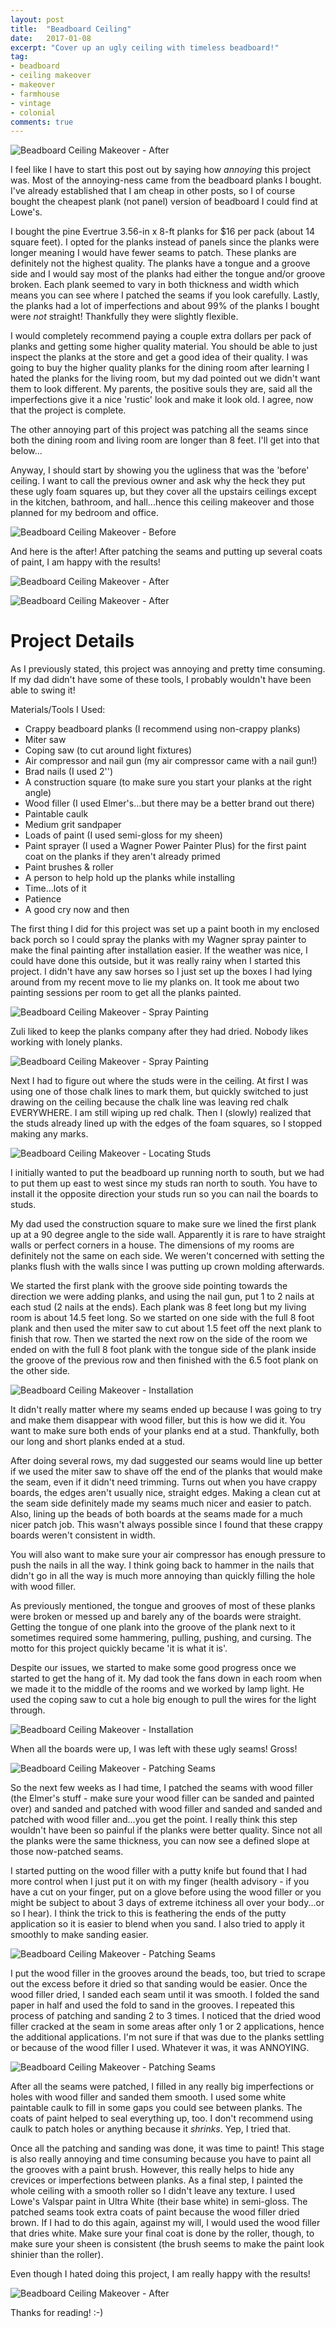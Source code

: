 ```yaml
---
layout: post
title:  "Beadboard Ceiling"
date:   2017-01-08
excerpt: "Cover up an ugly ceiling with timeless beadboard!"
tag:
- beadboard
- ceiling makeover
- makeover
- farmhouse
- vintage
- colonial
comments: true
---
```


![Beadboard Ceiling Makeover - After](../assets/img/beadboard_ceiling/beadboard_after1.jpg)

I feel like I have to start this post out by saying how *annoying* this project was. Most of the annoying-ness came from the beadboard planks I bought. I've already established that I am cheap in other posts, so I of course bought the cheapest plank (not panel) version of beadboard I could find at Lowe's.

I bought the pine Evertrue 3.56-in x 8-ft planks for $16 per pack (about 14 square feet). I opted for the planks instead of panels since the planks were longer meaning I would have fewer seams to patch. These planks are definitely not the highest quality. The planks have a tongue and a groove side and I would say most of the planks had either the tongue and/or groove broken. Each plank seemed to vary in both thickness and width which means you can see where I patched the seams if you look carefully. Lastly, the planks had a lot of imperfections and about 99% of the planks I bought were *not* straight! Thankfully they were slightly flexible.

I would completely recommend paying a couple extra dollars per pack of planks and getting some higher quality material. You should be able to just inspect the planks at the store and get a good idea of their quality. I was going to buy the higher quality planks for the dining room after learning I hated the planks for the living room, but my dad pointed out we didn't want them to look different. My parents, the positive souls they are, said all the imperfections give it a nice 'rustic' look and make it look old. I agree, now that the project is complete.

The other annoying part of this project was patching all the seams since both the dining room and living room are longer than 8 feet. I'll get into that below...

Anyway, I should start by showing you the ugliness that was the 'before' ceiling. I want to call the previous owner and ask why the heck they put these ugly foam squares up, but they cover all the upstairs ceilings except in the kitchen, bathroom, and hall...hence this ceiling makeover and those planned for my bedroom and office.

![Beadboard Ceiling Makeover - Before](../assets/img/about/house_living.jpg)

And here is the after! After patching the seams and putting up several coats of paint, I am happy with the results!

![Beadboard Ceiling Makeover - After](../assets/img/beadboard_ceiling/beadboard_after2.jpg)

![Beadboard Ceiling Makeover - After](../assets/img/beadboard_ceiling/beadboard_after3.jpg)

# Project Details
As I previously stated, this project was annoying and pretty time consuming. If my dad didn't have some of these tools, I probably wouldn't have been able to swing it!

Materials/Tools I Used:
* Crappy beadboard planks (I recommend using non-crappy planks)
* Miter saw
* Coping saw (to cut around light fixtures)
* Air compressor and nail gun (my air compressor came with a nail gun!)
* Brad nails (I used 2'')
* A construction square (to make sure you start your planks at the right angle)
* Wood filler (I used Elmer's...but there may be a better brand out there)
* Paintable caulk
* Medium grit sandpaper
* Loads of paint (I used semi-gloss for my sheen)
* Paint sprayer (I used a Wagner Power Painter Plus) for the first paint coat on the planks if they aren't already primed
* Paint brushes & roller
* A person to help hold up the planks while installing
* Time...lots of it
* Patience
* A good cry now and then

The first thing I did for this project was set up a paint booth in my enclosed back porch so I could spray the planks with my Wagner spray painter to make the final painting after installation easier. If the weather was nice, I could have done this outside, but it was really rainy when I started this project. I didn't have any saw horses so I just set up the boxes I had lying around from my recent move to lie my planks on. It took me about two painting sessions per room to get all the planks painted.

![Beadboard Ceiling Makeover - Spray Painting](../assets/img/beadboard_ceiling/beadboard_process1.jpg)

Zuli liked to keep the planks company after they had dried. Nobody likes working with lonely planks.

![Beadboard Ceiling Makeover - Spray Painting](../assets/img/beadboard_ceiling/beadboard_process2.jpg)

Next I had to figure out where the studs were in the ceiling. At first I was using one of those chalk lines to mark them, but quickly switched to just drawing on the ceiling because the chalk line was leaving red chalk EVERYWHERE. I am still wiping up red chalk. Then I (slowly) realized that the studs already lined up with the edges of the foam squares, so I stopped making any marks.

![Beadboard Ceiling Makeover - Locating Studs](../assets/img/beadboard_ceiling/beadboard_process3.jpg)

I initially wanted to put the beadboard up running north to south, but we had to put them up east to west since my studs ran north to south. You have to install it the opposite direction your studs run so you can nail the boards to studs.

My dad used the construction square to make sure we lined the first plank up at a 90 degree angle to the side wall. Apparently it is rare to have straight walls or perfect corners in a house. The dimensions of my rooms are definitely not the same on each side. We weren't concerned with setting the planks flush with the walls since I was putting up crown molding afterwards.

We started the first plank with the groove side pointing towards the direction we were adding planks, and using the nail gun, put 1 to 2 nails at each stud (2 nails at the ends). Each plank was 8 feet long but my living room is about 14.5 feet long. So we started on one side with the full 8 foot plank and then used the miter saw to cut about 1.5 feet off the next plank to finish that row. Then we started the next row on the side of the room we ended on with the full 8 foot plank with the tongue side of the plank inside the groove of the previous row and then finished with the 6.5 foot plank on the other side.

![Beadboard Ceiling Makeover - Installation](../assets/img/beadboard_ceiling/beadboard_process4.jpg)

It didn't really matter where my seams ended up because I was going to try and make them disappear with wood filler, but this is how we did it. You want to make sure both ends of your planks end at a stud. Thankfully, both our long and short planks ended at a stud.

After doing several rows, my dad suggested our seams would line up better if we used the miter saw to shave off the end of the planks that would make the seam, even if it didn't need trimming. Turns out when you have crappy boards, the edges aren't usually nice, straight edges. Making a clean cut at the seam side definitely made my seams much nicer and easier to patch. Also, lining up the beads of both boards at the seams made for a much nicer patch job. This wasn't always possible since I found that these crappy boards weren't consistent in width.

You will also want to make sure your air compressor has enough pressure to push the nails in all the way. I think going back to hammer in the nails that didn't go in all the way is much more annoying than quickly filling the hole with wood filler.

As previously mentioned, the tongue and grooves of most of these planks were broken or messed up and barely any of the boards were straight. Getting the tongue of one plank into the groove of the plank next to it sometimes required some hammering, pulling, pushing, and cursing. The motto for this project quickly became 'it is what it is'.

Despite our issues, we started to make some good progress once we started to get the hang of it. My dad took the fans down in each room when we made it to the middle of the rooms and we worked by lamp light. He used the coping saw to cut a hole big enough to pull the wires for the light through.

![Beadboard Ceiling Makeover - Installation](../assets/img/beadboard_ceiling/beadboard_process5.jpg)

When all the boards were up, I was left with these ugly seams! Gross!

![Beadboard Ceiling Makeover - Patching Seams](../assets/img/beadboard_ceiling/beadboard_process6.jpg)

So the next few weeks as I had time, I patched the seams with wood filler (the Elmer's stuff - make sure your wood filler can be sanded and painted over) and sanded and patched with wood filler and sanded and sanded and patched with wood filler and...you get the point. I really think this step wouldn't have been so painful if the planks were better quality. Since not all the planks were the same thickness, you can now see a defined slope at those now-patched seams.

I started putting on the wood filler with a putty knife but found that I had more control when I just put it on with my finger (health advisory - if you have a cut on your finger, put on a glove before using the wood filler or you might be subject to about 3 days of extreme itchiness all over your body...or so I hear). I think the trick to this is feathering the ends of the putty application so it is easier to blend when you sand. I also tried to apply it smoothly to make sanding easier.

![Beadboard Ceiling Makeover - Patching Seams](../assets/img/beadboard_ceiling/beadboard_process7.jpg)

I put the wood filler in the grooves around the beads, too, but tried to scrape out the excess before it dried so that sanding would be easier. Once the wood filler dried, I sanded each seam until it was smooth. I folded the sand paper in half and used the fold to sand in the grooves. I repeated this process of patching and sanding 2 to 3 times. I noticed that the dried wood filler cracked at the seam in some areas after only 1 or 2 applications, hence the additional applications. I'm not sure if that was due to the planks settling or because of the wood filler I used. Whatever it was, it was ANNOYING.

![Beadboard Ceiling Makeover - Patching Seams](../assets/img/beadboard_ceiling/beadboard_process8.jpg)

After all the seams were patched, I filled in any really big imperfections or holes with wood filler and sanded them smooth. I used some white paintable caulk to fill in some gaps you could see between planks. The coats of paint helped to seal everything up, too. I don't recommend using caulk to patch holes or anything because it *shrinks*. Yep, I tried that.

Once all the patching and sanding was done, it was time to paint! This stage is also really annoying and time consuming because you have to paint all the grooves with a paint brush. However, this really helps to hide any crevices or imperfections between planks. As a final step, I painted the whole ceiling with a smooth roller so I didn't leave any texture. I used Lowe's Valspar paint in Ultra White (their base white) in semi-gloss. The patched seams took extra coats of paint because the wood filler dried brown. If I had to do this again, against my will, I would used the wood filler that dries white. Make sure your final coat is done by the roller, though, to make sure your sheen is consistent (the brush seems to make the paint look shinier than the roller).

Even though I hated doing this project, I am really happy with the results!

![Beadboard Ceiling Makeover - After](../assets/img/beadboard_ceiling/beadboard_after4.jpg)

Thanks for reading! :-)
